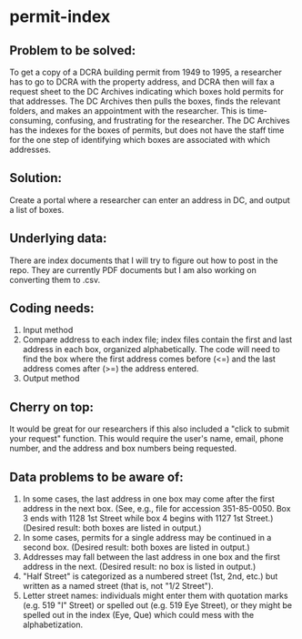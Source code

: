 # permit-index
## Problem to be solved:
To get a copy of a DCRA building permit from 1949 to 1995, a researcher has to go to DCRA with the property address, and DCRA then will fax a request sheet to the DC Archives indicating which boxes hold permits for that addresses. The DC Archives then pulls the boxes, finds the relevant folders, and makes an appointment with the researcher. This is time-consuming, confusing, and frustrating for the researcher. The DC Archives has the indexes for the boxes of permits, but does not have the staff time for the one step of identifying which boxes are associated with which addresses. 
## Solution:
Create a portal where a researcher can enter an address in DC, and output a list of boxes.
## Underlying data:
There are index documents that I will try to figure out how to post in the repo. They are currently PDF documents but I am also working on converting them to .csv.
## Coding needs:
1. Input method 
2. Compare address to each index file; index files contain the first and last address in each box, organized alphabetically. The code will need to find the box where the first address comes before (<=) and the last address comes after (>=) the address entered.
3. Output method

## Cherry on top:
It would be great for our researchers if this also included a "click to submit your request" function. This would require the user's name, email, phone number, and the address and box numbers being requested.
## Data problems to be aware of:
1. In some cases, the last address in one box may come after the first address in the next box. (See, e.g., file for accession 351-85-0050. Box 3 ends with 1128 1st Street while box 4 begins with 1127 1st Street.) (Desired result: both boxes are listed in output.)
2. In some cases, permits for a single address may be continued in a second box. (Desired result: both boxes are listed in output.)
3. Addresses may fall between the last address in one box and the first address in the next. (Desired result: no box is listed in output.)
4. "Half Street" is categorized as a numbered street (1st, 2nd, etc.) but written as a named street (that is, not "1/2 Street").
5. Letter street names: individuals might enter them with quotation marks (e.g. 519 "I" Street) or spelled out (e.g. 519 Eye Street), or they might be spelled out in the index (Eye, Que) which could mess with the alphabetization.
